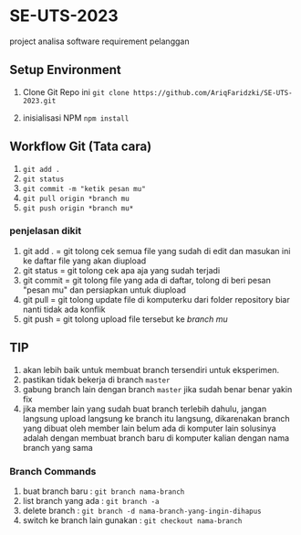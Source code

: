 # SE-UTS-2023
project analisa software requirement pelanggan

## Setup Environment

1. Clone Git Repo ini
   `git clone https://github.com/AriqFaridzki/SE-UTS-2023.git`

2. inisialisasi NPM
   `npm install`

## Workflow Git (Tata cara)

1. `git add . ` 
2. `git status` 
3. `git commit -m "ketik pesan mu"`
4. `git pull origin *branch mu`
5. `git push origin *branch mu*`
   
### penjelasan dikit

1. git add . = git tolong cek semua file yang sudah di edit dan masukan ini ke daftar file yang akan diupload
2. git status = git tolong cek apa aja yang sudah terjadi
3. git commit = git tolong file yang ada di daftar, tolong di beri pesan "pesan mu" dan persiapkan untuk diupload
4. git pull = git tolong update file di komputerku dari folder repository biar nanti tidak ada konflik
5. git push = git tolong upload file tersebut ke *branch mu*

## TIP
1. akan lebih baik untuk membuat branch tersendiri untuk eksperimen.
2. pastikan tidak bekerja di branch `master`
3. gabung branch lain dengan branch `master` jika sudah benar benar yakin fix
4. jika member lain yang sudah buat branch terlebih dahulu, jangan langsung upload langsung ke branch itu langsung, dikarenakan branch yang dibuat oleh member lain belum ada di komputer lain solusinya adalah dengan membuat branch baru di komputer kalian dengan nama branch yang sama

### Branch Commands
   1. buat branch baru : `git branch nama-branch`
   2. list branch yang ada : `git branch -a`
   3. delete branch : `git branch -d nama-branch-yang-ingin-dihapus`
   4. switch ke branch lain gunakan : `git checkout nama-branch`
